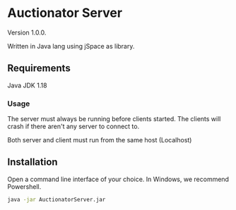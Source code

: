 # Auctionator Server
Version 1.0.0.

Written in Java lang using jSpace as library.

## Requirements
Java JDK 1.18

### Usage
The server must always be running before clients started. The clients will crash if there aren't any server to connect to.

Both server and client must run from the same host (Localhost)

## Installation
Open a command line interface of your choice. In Windows, we recommend Powershell.

```bash
java -jar AuctionatorServer.jar
```

